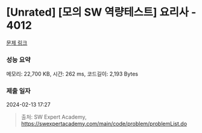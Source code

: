 # [Unrated] [모의 SW 역량테스트] 요리사 - 4012 

[문제 링크](https://swexpertacademy.com/main/code/problem/problemDetail.do?contestProbId=AWIeUtVakTMDFAVH) 

### 성능 요약

메모리: 22,700 KB, 시간: 262 ms, 코드길이: 2,193 Bytes

### 제출 일자

2024-02-13 17:27



> 출처: SW Expert Academy, https://swexpertacademy.com/main/code/problem/problemList.do